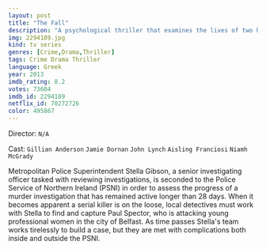 ```yaml
---
layout: post
title: "The Fall"
description: "A psychological thriller that examines the lives of two hunters. One is a serial killer who stalks his victims in and around Belfast and the other is a talented Detective Superintendent from the MET who is brought in to catch him..."
img: 2294189.jpg
kind: tv series
genres: [Crime,Drama,Thriller]
tags: Crime Drama Thriller 
language: Greek
year: 2013
imdb_rating: 8.2
votes: 73604
imdb_id: 2294189
netflix_id: 70272726
color: 495867
---
```

Director: `N/A`  

Cast: `Gillian Anderson` `Jamie Dornan` `John Lynch` `Aisling Franciosi` `Niamh McGrady` 

Metropolitan Police Superintendent Stella Gibson, a senior investigating officer tasked with reviewing investigations, is seconded to the Police Service of Northern Ireland (PSNI) in order to assess the progress of a murder investigation that has remained active longer than 28 days. When it becomes apparent a serial killer is on the loose, local detectives must work with Stella to find and capture Paul Spector, who is attacking young professional women in the city of Belfast. As time passes Stella's team works tirelessly to build a case, but they are met with complications both inside and outside the PSNI.